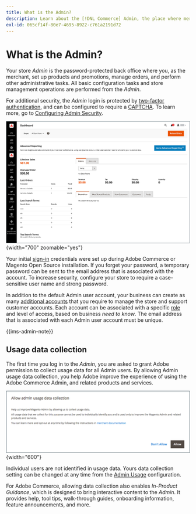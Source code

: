 ```yaml
---
title: What is the Admin?
description: Learn about the [!DNL Commerce] Admin, the place where merchants set up products and promotions, manage orders, and perform other administrative tasks.
exl-id: 065cf14f-80e7-4695-8922-c761a2191d72
---
```

# What is the Admin?

Your store _Admin_ is the password-protected back office where you, as the merchant, set up products and promotions, manage orders, and perform other administrative tasks. All basic configuration tasks and store management operations are performed from the _Admin_.

For additional security, the _Admin_ login is protected by [two-factor authentication](../systems/security-two-factor-authentication.md), and can be configured to require a [CAPTCHA](../systems/security-captcha.md). To learn more, go to [Configuring Admin Security](../systems/security-admin.md).

![Admin sidebar and dashboard](./assets/admin-dashboard.png){width="700" zoomable="yes"}

Your initial [sign-in](admin-signin.md) credentials were set up during Adobe Commerce or Magento Open Source installation. If you forget your password, a temporary password can be sent to the email address that is associated with the account. To increase security, configure your store to require a case-sensitive user name and strong password.

In addition to the default Admin user account, your business can create as many [additional accounts](../systems/permissions-users-all.md) that you require to manage the store and support customer accounts. Each account can be associated with a specific [role](../systems/permissions-user-roles.md) and level of access, based on business _need to know_. The email address that is associated with each Admin user account must be unique.

{{ims-admin-note}}

## Usage data collection

The first time you log in to the _Admin_, you are asked to grant Adobe permission to collect usage data for all Admin users. By allowing Admin usage data collection, you help Adobe improve the experience of using the Adobe Commerce Admin, and related products and services.

![Allow admin usage data collection](./assets/admin-usage-data.png){width="600"}

Individual users are not identified in usage data. Yours data collection setting can be changed at any time from the [Admin Usage](../configuration-reference/advanced/admin.md#admin-usage) configuration.

For Adobe Commerce, allowing data collection also enables _In-Product Guidance_, which is designed to bring interactive content to the _Admin_. It provides help, tool tips, walk-through guides, onboarding information, feature announcements, and more.
